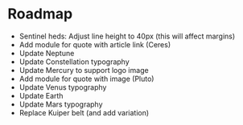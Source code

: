# Roadmap

- Sentinel heds: Adjust line height to 40px (this will affect margins)
- Add module for quote with article link (Ceres)
- Update Neptune
- Update Constellation typography
- Update Mercury to support logo image
- Add module for quote with image (Pluto)
- Update Venus typography
- Update Earth
- Update Mars typography
- Replace Kuiper belt (and add variation)
